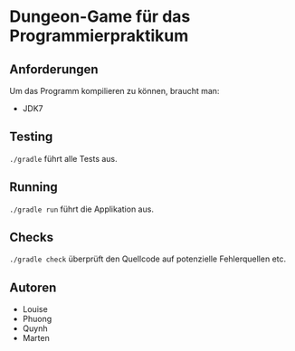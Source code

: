 Dungeon-Game für das Programmierpraktikum
=========================================

Anforderungen
-------------

Um das Programm kompilieren zu können, braucht man:

- JDK7


Testing
-------

`./gradle` führt alle Tests aus.


Running
-------

`./gradle run` führt die Applikation aus.


Checks
------

`./gradle check` überprüft den Quellcode auf potenzielle Fehlerquellen etc.


Autoren
-------

- Louise
- Phuong
- Quynh
- Marten
